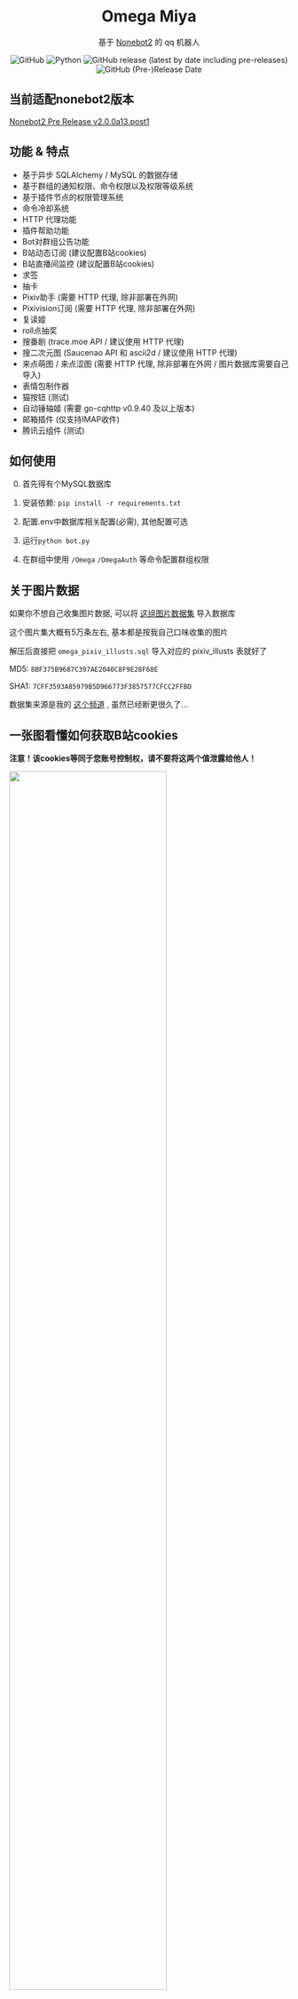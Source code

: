 <div align="center">

# Omega Miya

基于 [Nonebot2](https://github.com/nonebot/nonebot2) 的 qq 机器人

![GitHub](https://img.shields.io/github/license/Ailitonia/omega-miya)
![Python](https://img.shields.io/badge/Python-3.8+-blue)
![GitHub release (latest by date including pre-releases)](https://img.shields.io/github/v/release/Ailitonia/omega-miya?include_prereleases)
![GitHub (Pre-)Release Date](https://img.shields.io/github/release-date-pre/Ailitonia/omega-miya)

</div>

## 当前适配nonebot2版本

[Nonebot2 Pre Release v2.0.0a13.post1](https://github.com/nonebot/nonebot2/releases/tag/v2.0.0a13.post1)

## 功能 & 特点

- 基于异步 SQLAlchemy / MySQL 的数据存储
- 基于群组的通知权限、命令权限以及权限等级系统
- 基于插件节点的权限管理系统
- 命令冷却系统
- HTTP 代理功能
- 插件帮助功能
- Bot对群组公告功能
- B站动态订阅 (建议配置B站cookies)
- B站直播间监控 (建议配置B站cookies)
- 求签
- 抽卡
- Pixiv助手 (需要 HTTP 代理, 除非部署在外网)
- Pixivision订阅 (需要 HTTP 代理, 除非部署在外网)
- 复读姬
- roll点抽奖
- 搜番剧 (trace.moe API / 建议使用 HTTP 代理)
- 搜二次元图 (Saucenao API 和 ascii2d / 建议使用 HTTP 代理)
- 来点萌图 / 来点涩图 (需要 HTTP 代理, 除非部署在外网 / 图片数据库需要自己导入)
- 表情包制作器
- 猫按钮 (测试)
- 自动锤轴姬 (需要 go-cqhttp v0.9.40 及以上版本)
- 邮箱插件 (仅支持IMAP收件)
- 腾讯云组件 (测试)

## 如何使用

0. 首先得有个MySQL数据库

1. 安装依赖: `pip install -r requirements.txt`

2. 配置.env中数据库相关配置(必需), 其他配置可选

3. 运行`python bot.py`

4. 在群组中使用 `/Omega` `/OmegaAuth` 等命令配置群组权限

## 关于图片数据

如果你不想自己收集图片数据, 可以将
[这组图片数据集](https://github.com/Ailitonia/omega-miya/raw/main/archive_data/db_pixiv.7z)
导入数据库

这个图片集大概有5万条左右, 基本都是按我自己口味收集的图片

解压后直接把 `omega_pixiv_illusts.sql` 导入对应的 pixiv_illusts 表就好了

MD5: `8BF375B9687C397AE2040C8F9E28F68E`

SHA1: `7CFF3593A85979B5D966773F3857577CFCC2FFBD`

数据集来源是我的
[这个频道](https://t.me/amoeloli)
, 虽然已经断更很久了...

## 一张图看懂如何获取B站cookies

**注意！该cookies等同于您账号控制权，请不要将这两个值泄露给他人！**

<img src="https://raw.githubusercontent.com/Ailitonia/omega-miya/main/docs/img/how_to_get_bilibili_cookies.png" width="75%">

**注意！该cookies等同于您账号控制权，请不要将这两个值泄露给他人！**

## 特别感谢

- [Nonebot2](https://github.com/nonebot/nonebot2)
- [go-cqhttp](https://github.com/Mrs4s/go-cqhttp)
- [OneBot](https://github.com/howmanybots/onebot)
- [ZhouShen_Hime](https://github.com/HakuRemu/ZhouShen_Hime)


## 说点题外话

Omega_miya 的设计思路显然与 Nonebot 插件间应该尽可能解耦的设计思路相悖。

当然这和 Omega_miya 最初的用途有关，她本来是用来督促字幕组~~摸鱼~~干活的，并且一开始设计的时候继承了初代~~真正零号 Omega_miya~~ 的数据库以及设计思路，所以 Omega_miya 的插件体系是强耦合的，后来随着功能迭代，也就改不过来了。

因此，对于 Omega_miya 这个项目，我想她可能并不是可以直接拿来就用的，因为她的设计本身就有局限性，这里大概是可以提供某些插件功能上的思路，希望能给其他的开发者带来一些帮助。

欢迎来提各种issue~
